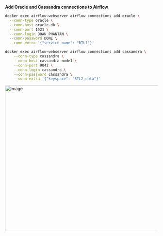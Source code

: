 **Add Oracle and Cassandra connections to Airflow**
```bash
docker exec airflow-webserver airflow connections add oracle \
  --conn-type oracle \
  --conn-host oracle-db \
  --conn-port 1521 \
  --conn-login DOAN_PHANTAN \
  --conn-password DONE \
  --conn-extra '{"service_name": "BTL1"}'
```

```bash
docker exec airflow-webserver airflow connections add cassandra \
	--conn-type cassandra \
	--conn-host cassandra-node1 \
	--conn-port 9042 \
	--conn-login cassandra \
	--conn-password cassandra \
	--conn-extra '{"keyspace": "BTL2_data"}'
```
<img src="https://github.com/user-attachments/assets/b93ec933-a54a-4ea5-827e-2e1e82011bb6" alt="image" width="800" height="480" />

